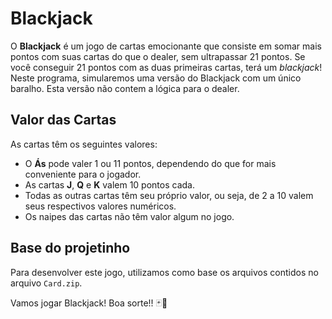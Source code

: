﻿# Blackjack

O **Blackjack** é um jogo de cartas emocionante que consiste em somar mais pontos com suas cartas do que o dealer, sem ultrapassar 21 pontos. Se você conseguir 21 pontos com as duas primeiras cartas, terá um *blackjack*! Neste programa, simularemos uma versão do Blackjack com um único baralho.
Esta versão não contem a lógica para o dealer.

## Valor das Cartas

As cartas têm os seguintes valores:

- O **Ás** pode valer 1 ou 11 pontos, dependendo do que for mais conveniente para o jogador.
- As cartas **J**, **Q** e **K** valem 10 pontos cada.
- Todas as outras cartas têm seu próprio valor, ou seja, de 2 a 10 valem seus respectivos valores numéricos.
- Os naipes das cartas não têm valor algum no jogo.

## Base do projetinho

Para desenvolver este jogo, utilizamos como base os arquivos contidos no arquivo `Card.zip`.

Vamos jogar Blackjack! Boa sorte!! 🃏🎉

